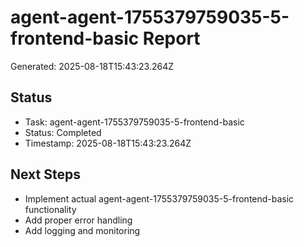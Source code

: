 # agent-agent-1755379759035-5-frontend-basic Report

Generated: 2025-08-18T15:43:23.264Z

## Status
- Task: agent-agent-1755379759035-5-frontend-basic
- Status: Completed
- Timestamp: 2025-08-18T15:43:23.264Z

## Next Steps
- Implement actual agent-agent-1755379759035-5-frontend-basic functionality
- Add proper error handling
- Add logging and monitoring
